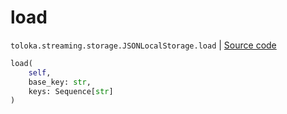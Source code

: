 # load
`toloka.streaming.storage.JSONLocalStorage.load` | [Source code](https://github.com/Toloka/toloka-kit/blob/v0.1.25/src/streaming/storage.py#L112)

```python
load(
    self,
    base_key: str,
    keys: Sequence[str]
)
```

